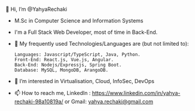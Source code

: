 👋 Hi, I’m @YahyaRechaki
- M.Sc in Computer Science and Information Systems
- I'm a Full Stack Web Developer, most of time in Back-End.
- 🌱 My frequently used Technologies/Languages are (but not limited to):

      Languages: Javascript/TypeScript, Java, Python.
      Front-End: React.js, Vue.js, Angular.
      Back-End: Nodejs/Expressjs, Spring Boot.
      Database: MySQL, MongoDB, ArangoDB.
      
- 👀 I’m interested in Virtualisation, Cloud, InfoSec, DevOps
- 📫 How to reach me, LinkedIn : https://www.linkedin.com/in/yahya-rechaki-98a10819a/ or Gmail: yahya.rechaki@gmail.com

<!---
YahyaRechaki/YahyaRechaki is a ✨ special ✨ repository because its `README.md` (this file) appears on your GitHub profile.
You can click the Preview link to take a look at your changes.
--->
